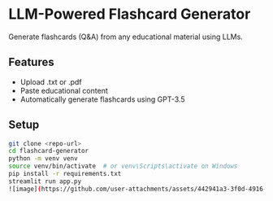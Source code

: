 # LLM-Powered Flashcard Generator

Generate flashcards (Q&A) from any educational material using LLMs.

## Features
- Upload .txt or .pdf
- Paste educational content
- Automatically generate flashcards using GPT-3.5

## Setup
```bash
git clone <repo-url>
cd flashcard-generator
python -m venv venv
source venv/bin/activate  # or venv\Scripts\activate on Windows
pip install -r requirements.txt
streamlit run app.py
![image](https://github.com/user-attachments/assets/442941a3-3f0d-4916-8b0c-68136bd14745)

